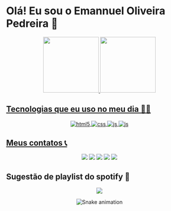 # Olá! Eu sou o Emannuel Oliveira Pedreira 👋

<div align="center">
  <a href="https://github.com/emannuelop">
  <img height="150em" src="https://github-readme-stats.vercel.app/api?username=emannuelop&show_icons=true&theme=github_dark&include_all_commits=true&count_private=true"/>
  <img height="150em" src="https://github-readme-stats.vercel.app/api/top-langs/?username=emannuelop&layout=compact&langs_count=7&theme=github_dark"/>
</div>

## Tecnologias que eu uso no meu dia 👨‍💻

<div style="display: inline_block" align="center">
  <img align="center" alt="html5" src="https://img.shields.io/badge/HTML5-E34F26?style=for-the-badge&logo=html5&logoColor=white"/>
  <img align="center" alt="css" src="https://img.shields.io/badge/CSS3-1572B6?style=for-the-badge&logo=css3&logoColor=white"/>
  <img align="center" alt="js" src="https://img.shields.io/badge/JavaScript-F7DF1E?style=for-the-badge&logo=javascript&logoColor=black"/>
  <img align="center" alt="js" src="https://img.shields.io/badge/Java-ED8B00?style=for-the-badge&logo=java&logoColor=white"/>
</div>

## Meus contatos 📞

<div align="center">
  <a href="mailto:emannuelop22@gmail.com"><img src="https://img.shields.io/badge/Gmail-D14836?style=for-the-badge&logo=gmail&logoColor=white"></a>
  <a href="https://discordapp.com/users/emannuel.op#1011"><img src="https://img.shields.io/badge/Discord-7289DA?style=for-the-badge&logo=discord&logoColor=white"></a>
  <a href="https://instagram.com/emannuel.op"><img src="https://img.shields.io/badge/-Instagram-%23E4405F?style=for-the-badge&logo=instagram&logoColor=white"></a>
  <a href="https://www.linkedin.com/in/emannuel-oliveira-pedreira-34a876231/"><img src="https://img.shields.io/badge/-LinkedIn-%230077B5?style=for-the-badge&logo=linkedin&logoColor=white"></a>
  <a href="https://github.com/emannuelop"><img src="https://img.shields.io/badge/GitHub-100000?style=for-the-badge&logo=github&logoColor=white"></a>
</div>

## Sugestão de playlist do spotify 🎵

<div align="center">
  <a href="https://open.spotify.com/playlist/0k11EF7KJRNays5CfJOzbV?si=32ac1d89263443f0"><img src="https://img.shields.io/badge/Spotify-1ED760?&style=for-the-badge&logo=spotify&logoColor=white"></a>
</div>

<div align="center">

  ![Snake animation](https://github.com/emannuelop/emannuelop/blob/output/github-contribution-grid-snake.svg)
  
</div>
